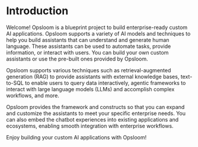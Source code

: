 # Introduction
Welcome! Opsloom is a blueprint project to build enterprise-ready custom AI applications. Opsloom supports a variety of AI models and techniques to help you build assistants that can understand and generate human language. These assistants can be used to automate tasks, provide information, or interact with users. You can build your own custom assistants or use the pre-built ones provided by Opsloom.

Opsloom supports various techniques such as retrieval-augmented generation (RAG) to provide assistants with external knowledge bases, text-to-SQL to enable users to query data interactively, agentic frameworks to interact with large language models (LLMs) and accomplish complex workflows, and more.

Opsloom provides the framework and constructs so that you can expand and customize the assistants to meet your specific enterprise needs. You can also embed the chatbot experiences into existing applications and ecosystems, enabling smooth integration with enterprise workflows.

Enjoy building your custom AI applications with Opsloom!

